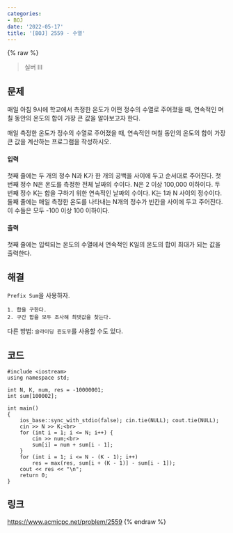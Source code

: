 ```yaml
---
categories:
- BOJ
date: '2022-05-17'
title: '[BOJ] 2559 - 수열'
---
```


{% raw %}
> 실버 III<br>

## 문제
매일 아침 9시에 학교에서 측정한 온도가 어떤 정수의 수열로 주어졌을 때, 연속적인 며칠 동안의 온도의 합이 가장 큰 값을 알아보고자 한다.

매일 측정한 온도가 정수의 수열로 주어졌을 때, 연속적인 며칠 동안의 온도의 합이 가장 큰 값을 계산하는 프로그램을 작성하시오.

#### 입력
첫째 줄에는 두 개의 정수 N과 K가 한 개의 공백을 사이에 두고 순서대로 주어진다. 첫 번째 정수 N은 온도를 측정한 전체 날짜의 수이다. N은 2 이상 100,000 이하이다. 두 번째 정수 K는 합을 구하기 위한 연속적인 날짜의 수이다. K는 1과 N 사이의 정수이다. 둘째 줄에는 매일 측정한 온도를 나타내는 N개의 정수가 빈칸을 사이에 두고 주어진다. 이 수들은 모두 -100 이상 100 이하이다.

#### 출력
첫째 줄에는 입력되는 온도의 수열에서 연속적인 K일의 온도의 합이 최대가 되는 값을 출력한다.

## 해결
`Prefix Sum`을 사용하자.
```
1. 합을 구한다.
2. 구간 합을 모두 조사해 최댓값을 찾는다.
```

다른 방법: `슬라이딩 윈도우`를 사용할 수도 있다.

## 코드
```
#include <iostream>
using namespace std;

int N, K, num, res = -10000001;
int sum[100002];

int main()
{
	ios_base::sync_with_stdio(false); cin.tie(NULL); cout.tie(NULL);
	cin >> N >> K;<br>
	for (int i = 1; i <= N; i++) {
		cin >> num;<br>
		sum[i] = num + sum[i - 1];
	}
	for (int i = 1; i <= N - (K - 1); i++)
		res = max(res, sum[i + (K - 1)] - sum[i - 1]);
	cout << res << "\n";
	return 0;
}
```

## 링크
https://www.acmicpc.net/problem/2559
{% endraw %}